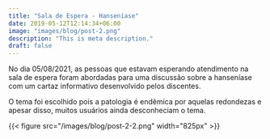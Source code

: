 ```yaml
---
title: "Sala de Espera - Hanseníase"
date: 2019-05-12T12:14:34+06:00
image: "images/blog/post-2.png"
description: "This is meta description."
draft: false
---
```


No dia 05/08/2021, as pessoas que estavam esperando atendimento na sala de espera foram abordadas para uma discussão sobre a hanseníase com um cartaz informativo desenvolvido pelos discentes. 

O tema foi escolhido pois a patologia é endêmica por aquelas redondezas e apesar disso, muitos usuários ainda desconheciam o tema.

{{< figure src="/images/blog/post-2-2.png" width="825px" >}}



